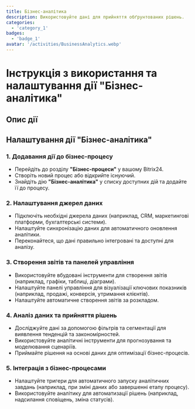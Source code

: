 ```yaml
---
title: Бізнес-аналітика
description: Використовуйте дані для прийняття обґрунтованих рішень.
categories: 
  - 'category_1'
badges: 
  - 'badge_1'
avatar: '/activities/BusinessAnalytics.webp'
---
```

# Інструкція з використання та налаштування дії "Бізнес-аналітика"

## Опис дії

## **Налаштування дії "Бізнес-аналітика"**

### 1. Додавання дії до бізнес-процесу
- Перейдіть до розділу **"Бізнес-процеси"** у вашому Bitrix24.
- Створіть новий процес або відкрийте існуючий.
- Знайдіть дію **"Бізнес-аналітика"** у списку доступних дій та додайте її до процесу.

### 2. Налаштування джерел даних
- Підключіть необхідні джерела даних (наприклад, CRM, маркетингові платформи, бухгалтерські системи).
- Налаштуйте синхронізацію даних для автоматичного оновлення аналітики.
- Переконайтеся, що дані правильно інтегровані та доступні для аналізу.

### 3. Створення звітів та панелей управління
- Використовуйте вбудовані інструменти для створення звітів (наприклад, графіки, таблиці, діаграми).
- Налаштуйте панелі управління для візуалізації ключових показників (наприклад, продажі, конверсія, утримання клієнтів).
- Налаштуйте автоматичне створення звітів за розкладом.

### 4. Аналіз даних та прийняття рішень
- Досліджуйте дані за допомогою фільтрів та сегментації для виявлення тенденцій та закономірностей.
- Використовуйте аналітичні інструменти для прогнозування та моделювання сценаріїв.
- Приймайте рішення на основі даних для оптимізації бізнес-процесів.

### 5. Інтеграція з бізнес-процесами
- Налаштуйте тригери для автоматичного запуску аналітичних завдань (наприклад, при зміні даних або завершенні етапу процесу).
- Використовуйте аналітику для автоматизації рішень (наприклад, надсилання сповіщень, зміна статусів).